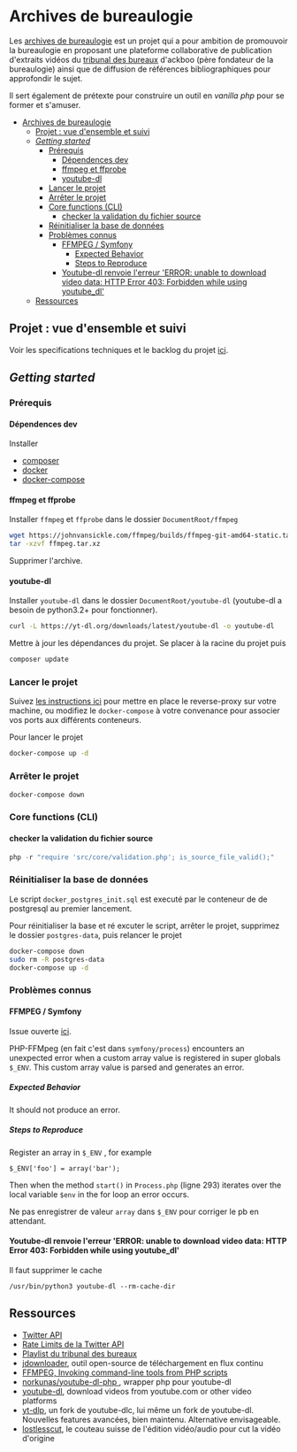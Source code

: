 # Archives de bureaulogie

Les [archives de bureaulogie](https://archives-de-bureaulogie.fr) est un projet qui a pour ambition de promouvoir la bureaulogie en proposant une plateforme collaborative de publication d'extraits vidéos du [tribunal des bureaux](https://www.youtube.com/watch?v=YglE-FnSd3g&list=PLDN-m4HWH8MBKJLYIK-80qJBBkVJbPo9p) d'ackboo (père fondateur de la bureaulogie) ainsi que de diffusion de références bibliographiques pour approfondir le sujet.

Il sert également de prétexte pour construire un outil en *vanilla php* pour se former et s'amuser.

- [Archives de bureaulogie](#archives-de-bureaulogie)
  - [Projet : vue d'ensemble et suivi](#projet--vue-densemble-et-suivi)
  - [*Getting started*](#getting-started)
    - [Prérequis](#prérequis)
      - [Dépendences dev](#dépendences-dev)
      - [ffmpeg et ffprobe](#ffmpeg-et-ffprobe)
      - [youtube-dl](#youtube-dl)
    - [Lancer le projet](#lancer-le-projet)
    - [Arrêter le projet](#arrêter-le-projet)
    - [Core functions (CLI)](#core-functions-cli)
      - [checker la validation du fichier source](#checker-la-validation-du-fichier-source)
    - [Réinitialiser la base de données](#réinitialiser-la-base-de-données)
    - [Problèmes connus](#problèmes-connus)
      - [FFMPEG / Symfony](#ffmpeg--symfony)
        - [Expected Behavior](#expected-behavior)
        - [Steps to Reproduce](#steps-to-reproduce)
      - [Youtube-dl renvoie l'erreur 'ERROR: unable to download video data: HTTP Error 403: Forbidden while using youtube_dl'](#youtube-dl-renvoie-lerreur-error-unable-to-download-video-data-http-error-403-forbidden-while-using-youtube_dl)
  - [Ressources](#ressources)

<!-- ## Comment contribuer au dépôt ?

Envie de contribuer au dépôt en proposant un extrait ? [Lisez d'abord ceci](CONTRIBUTING.md). -->

## Projet : vue d'ensemble et suivi

Voir les specifications techniques et le backlog du projet [ici](backlog.md).

## *Getting started*

### Prérequis

#### Dépendences dev
Installer

- [composer](https://getcomposer.org/)
- [docker](https://www.docker.com/)
- [docker-compose](https://docs.docker.com/compose/)
  

#### ffmpeg et ffprobe

Installer `ffmpeg` et `ffprobe` dans le dossier `DocumentRoot/ffmpeg`

~~~bash
wget https://johnvansickle.com/ffmpeg/builds/ffmpeg-git-amd64-static.tar.xz -O ffmpeg.tar.xz
tar -xzvf ffmpeg.tar.xz
~~~
Supprimer l'archive.

#### youtube-dl

Installer `youtube-dl` dans le dossier `DocumentRoot/youtube-dl` (youtube-dl a besoin de python3.2+ pour fonctionner).

~~~bash
curl -L https://yt-dl.org/downloads/latest/youtube-dl -o youtube-dl
~~~

Mettre à jour les dépendances du projet. Se placer à la racine du projet puis

~~~bash
composer update
~~~

### Lancer le projet

Suivez [les instructions ici](https://github.com/websealevel/local-env-docker) pour mettre en place le reverse-proxy sur votre machine, ou modifiez le `docker-compose` à votre convenance pour associer vos ports aux différents conteneurs.

Pour lancer le projet

~~~bash
docker-compose up -d
~~~

### Arrêter le projet

~~~bash
docker-compose down
~~~

### Core functions (CLI)

#### checker la validation du fichier source
~~~php
php -r "require 'src/core/validation.php'; is_source_file_valid();"
~~~

### Réinitialiser la base de données 

Le script `docker_postgres_init.sql` est executé par le conteneur de de postgresql au premier lancement. 

Pour réinitialiser la base et ré excuter le script, arrêter le projet, supprimez le dossier `postgres-data`, puis relancer le projet

~~~bash
docker-compose down
sudo rm -R postgres-data
docker-compose up -d
~~~

### Problèmes connus

#### FFMPEG / Symfony

Issue ouverte [ici](https://github.com/symfony/symfony/issues/46348).

PHP-FFMpeg (en fait c'est dans `symfony/process`) encounters an unexpected error when a custom array value is registered in super globals `$_ENV`. This custom array value is parsed and generates an error.

##### Expected Behavior

It should not produce an error.

##### Steps to Reproduce

Register an array in `$_ENV` , for example

~~~
$_ENV['foo'] = array('bar');
~~~

Then when the method `start()` in `Process.php` (ligne 293) iterates over the local variable `$env` in the for loop an error occurs.

Ne pas enregistrer de valeur `array` dans `$_ENV` pour corriger le pb en attendant.

#### Youtube-dl renvoie l'erreur 'ERROR: unable to download video data: HTTP Error 403: Forbidden while using youtube_dl'

Il faut supprimer le cache

~~~
/usr/bin/python3 youtube-dl --rm-cache-dir
~~~

## Ressources

- [Twitter API](https://developer.twitter.com/en/docs/twitter-api)
- [Rate Limits de la Twitter API](https://developer.twitter.com/en/docs/twitter-api/rate-limits)
- [Playlist du tribunal des bureaux](https://www.youtube.com/watch?v=YglE-FnSd3g&list=PLDN-m4HWH8MBKJLYIK-80qJBBkVJbPo9p)
- [jdownloader](https://jdownloader.org/), outil open-source de téléchargement en flux continu
- [FFMPEG, Invoking command-line tools from PHP scripts](https://trac.ffmpeg.org/wiki/PHP)
- [norkunas/youtube-dl-php ](https://packagist.org/packages/norkunas/youtube-dl-php), wrapper php pour youtube-dl
- [youtube-dl](https://github.com/ytdl-org/youtube-dl), download videos from youtube.com or other video platforms 
- [yt-dlp](https://github.com/yt-dlp/yt-dlp#installation), un fork de youtube-dlc, lui même un fork de youtube-dl. Nouvelles features avancées, bien maintenu. Alternative envisageable.
- [lostlesscut](https://github.com/mifi/lossless-cut), le couteau suisse de l'édition vidéo/audio pour cut la vidéo d'origine
